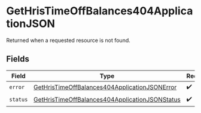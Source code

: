 # GetHrisTimeOffBalances404ApplicationJSON

Returned when a requested resource is not found.


## Fields

| Field                                                                                                                       | Type                                                                                                                        | Required                                                                                                                    | Description                                                                                                                 |
| --------------------------------------------------------------------------------------------------------------------------- | --------------------------------------------------------------------------------------------------------------------------- | --------------------------------------------------------------------------------------------------------------------------- | --------------------------------------------------------------------------------------------------------------------------- |
| `error`                                                                                                                     | [GetHrisTimeOffBalances404ApplicationJSONError](../../models/operations/gethristimeoffbalances404applicationjsonerror.md)   | :heavy_check_mark:                                                                                                          | N/A                                                                                                                         |
| `status`                                                                                                                    | [GetHrisTimeOffBalances404ApplicationJSONStatus](../../models/operations/gethristimeoffbalances404applicationjsonstatus.md) | :heavy_check_mark:                                                                                                          | N/A                                                                                                                         |